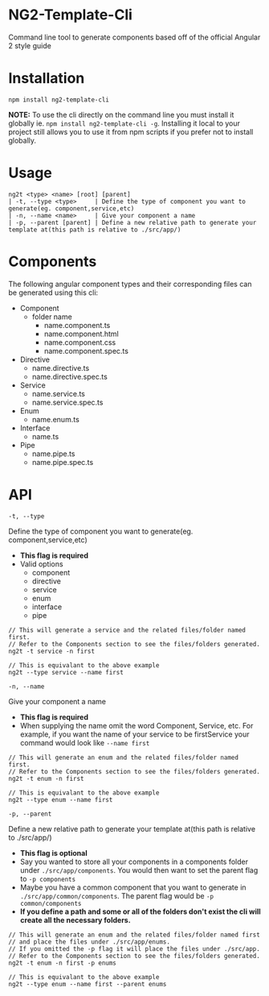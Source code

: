 # NG2-Template-Cli
Command line tool to generate components based off of the official Angular 2 style guide

# Installation
`npm install ng2-template-cli`

**NOTE:** To use the cli directly on the command line you must install it globally ie. `npm install ng2-template-cli -g`. Installing it local to your project still allows you to use it from npm scripts if you prefer not to install globally.
# Usage
```
ng2t <type> <name> [root] [parent]
| -t, --type <type>     | Define the type of component you want to generate(eg. component,service,etc)
| -n, --name <name>     | Give your component a name
| -p, --parent [parent] | Define a new relative path to generate your template at(this path is relative to ./src/app/)
```

# Components
The following angular component types and their corresponding files can be generated using this cli:
* Component
  * folder name
    * name.component.ts
    * name.component.html
    * name.component.css
    * name.component.spec.ts
* Directive
  * name.directive.ts
  * name.directive.spec.ts
* Service
  * name.service.ts
  * name.service.spec.ts
* Enum
  * name.enum.ts
* Interface
  * name.ts
* Pipe
  * name.pipe.ts
  * name.pipe.spec.ts

# API
`-t, --type`

Define the type of component you want to generate(eg. component,service,etc)

* **This flag is required**
* Valid options
  * component
  * directive
  * service
  * enum
  * interface
  * pipe
```
// This will generate a service and the related files/folder named first.
// Refer to the Components section to see the files/folders generated.
ng2t -t service -n first

// This is equivalant to the above example
ng2t --type service --name first
```

`-n, --name`

Give your component a name

* **This flag is required**
* When supplying the name omit the word Component, Service, etc. For example, if you want the name of your service to be firstService your command would look like `--name first`

```
// This will generate an enum and the related files/folder named first.
// Refer to the Components section to see the files/folders generated.
ng2t -t enum -n first

// This is equivalant to the above example
ng2t --type enum --name first
```

`-p, --parent`

Define a new relative path to generate your template at(this path is relative to ./src/app/)

* **This flag is optional**
* Say you wanted to store all your components in a components folder under `./src/app/components`. You would then want to set the parent flag to `-p components`
* Maybe you have a common component that you want to generate in `./src/app/common/components`. The parent flag would be `-p common/components`
* **If you define a path and some or all of the folders don't exist the cli will create all the necessary folders.**

```
// This will generate an enum and the related files/folder named first
// and place the files under ./src/app/enums.
// If you omitted the -p flag it will place the files under ./src/app.
// Refer to the Components section to see the files/folders generated.
ng2t -t enum -n first -p enums

// This is equivalant to the above example
ng2t --type enum --name first --parent enums
```
